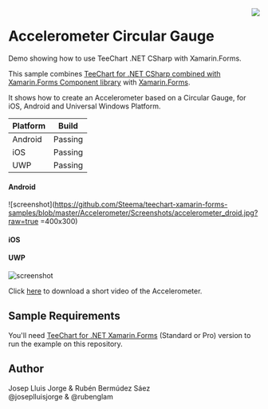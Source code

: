 <a href="https://www.steema.com/product/forms">
<img align="right" src="http://www.teechart.net/img/logos/teechart_forms.png">
</a>

Accelerometer Circular Gauge
===================
Demo showing how to use TeeChart .NET CSharp with Xamarin.Forms.

This sample combines [TeeChart for .NET CSharp combined with Xamarin.Forms Component library](https://www.steema.com/product/forms) with [Xamarin.Forms](https://www.xamarin.com/forms). 

It shows how to create an Accelerometer based on a Circular Gauge, for iOS, Android and Universal Windows Platform.

|Platform|Build|
|--|--| 
| Android |Passing|
|iOS|Passing|
|UWP|Passing|

#### Android

![screenshot](https://github.com/Steema/teechart-xamarin-forms-samples/blob/master/Accelerometer/Screenshots/accelerometer_droid.jpg?raw=true =400x300)

#### iOS



#### UWP

![screenshot](https://github.com/Steema/teechart-xamarin-forms-samples/blob/master/Accelerometer/Screenshots/accelerometer_uwp.png?raw=true)

Click [here](https://github.com/Steema/teechart-xamarin-forms-samples/blob/master/Accelerometer/Screenshots/android_video.mp4) to download a short video of the Accelerometer.

## Sample Requirements

You'll need [TeeChart for .NET  Xamarin.Forms](https://www.steema.com/downloads/forms) (Standard or Pro) version to run the example on this repository. 

## Author

Josep Lluis Jorge & Rubén Bermúdez Sáez <br/>
@joseplluisjorge & @rubenglam

